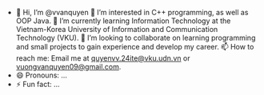 - 👋 Hi, I’m @vvanquyen
👀 I’m interested in C++ programming, as well as OOP Java.
🌱 I’m currently learning Information Technology at the Vietnam-Korea University of Information and Communication Technology (VKU).
💞️ I’m looking to collaborate on learning programming and small projects to gain experience and develop my career.
📫 How to reach me: Email me at quyenvv.24ite@vku.udn.vn or vuongvanquyen09@gmail.com.
- 😄 Pronouns: ...
- ⚡ Fun fact: ...

<!---
vvanquyen/vvanquyen is a ✨ special ✨ repository because its `README.md` (this file) appears on your GitHub profile.
You can click the Preview link to take a look at your changes.
--->
